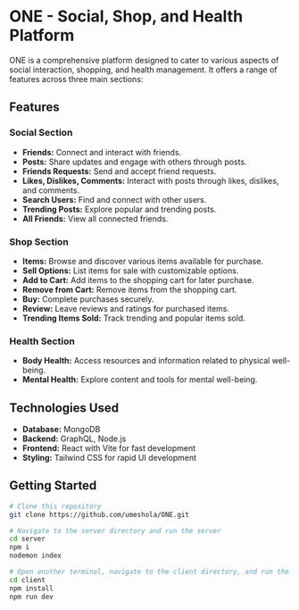 # ONE - Social, Shop, and Health Platform

ONE is a comprehensive platform designed to cater to various aspects of social interaction, shopping, and health management. It offers a range of features across three main sections:

## Features

### Social Section
- **Friends:** Connect and interact with friends.
- **Posts:** Share updates and engage with others through posts.
- **Friends Requests:** Send and accept friend requests.
- **Likes, Dislikes, Comments:** Interact with posts through likes, dislikes, and comments.
- **Search Users:** Find and connect with other users.
- **Trending Posts:** Explore popular and trending posts.
- **All Friends:** View all connected friends.

### Shop Section
- **Items:** Browse and discover various items available for purchase.
- **Sell Options:** List items for sale with customizable options.
- **Add to Cart:** Add items to the shopping cart for later purchase.
- **Remove from Cart:** Remove items from the shopping cart.
- **Buy:** Complete purchases securely.
- **Review:** Leave reviews and ratings for purchased items.
- **Trending Items Sold:** Track trending and popular items sold.

### Health Section
- **Body Health:** Access resources and information related to physical well-being.
- **Mental Health:** Explore content and tools for mental well-being.

## Technologies Used
- **Database:** MongoDB
- **Backend:** GraphQL, Node.js
- **Frontend:** React with Vite for fast development
- **Styling:** Tailwind CSS for rapid UI development

## Getting Started
```bash
# Clone this repository
git clone https://github.com/umeshola/ONE.git

# Navigate to the server directory and run the server
cd server
npm i
nodemon index

# Open another terminal, navigate to the client directory, and run the client
cd client
npm install
npm run dev
